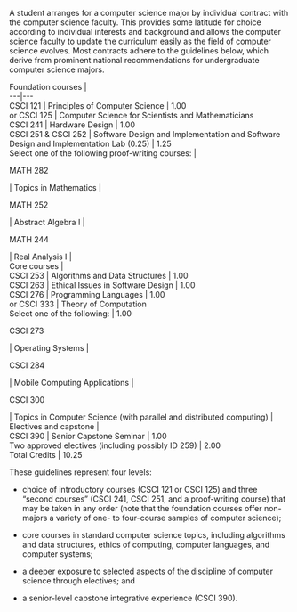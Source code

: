 

A student arranges for a computer science major by individual contract with the computer science faculty. This provides some latitude for choice according to individual interests and background and allows the computer science faculty to update the curriculum easily as the field of computer science evolves. Most contracts adhere to the guidelines below, which derive from prominent national recommendations for undergraduate computer science majors.

Foundation courses  |  
---|---  
CSCI 121  |  Principles of Computer Science  |  1.00  
or CSCI 125  |  Computer Science for Scientists and Mathematicians  
CSCI 241  |  Hardware Design  |  1.00  
CSCI 251 & CSCI 252  |  Software Design and Implementation and Software Design and Implementation Lab (0.25)  |  1.25  
Select one of the following proof-writing courses:  |  
  
MATH 282

|  Topics in Mathematics  |  
  
MATH 252

|  Abstract Algebra I  |  
  
MATH 244

|  Real Analysis I  |  
Core courses  |  
CSCI 253  |  Algorithms and Data Structures  |  1.00  
CSCI 263  |  Ethical Issues in Software Design  |  1.00  
CSCI 276  |  Programming Languages  |  1.00  
or CSCI 333  |  Theory of Computation  
Select one of the following:  |  1.00  
  
CSCI 273

|  Operating Systems  |  
  
CSCI 284

|  Mobile Computing Applications  |  
  
CSCI 300

|  Topics in Computer Science (with parallel and distributed computing)  |  
Electives and capstone  |  
CSCI 390  |  Senior Capstone Seminar  |  1.00  
Two approved electives (including possibly ID 259)  |  2.00  
Total Credits  |  10.25  
  
These guidelines represent four levels:

  * choice of introductory courses (CSCI 121 or CSCI 125) and three “second courses” (CSCI 241, CSCI 251, and a proof-writing course) that may be taken in any order (note that the foundation courses offer non-majors a variety of one- to four-course samples of computer science); 

  * core courses in standard computer science topics, including algorithms and data structures, ethics of computing, computer languages, and computer systems; 

  * a deeper exposure to selected aspects of the discipline of computer science through electives; and 

  * a senior-level capstone integrative experience (CSCI 390). 


